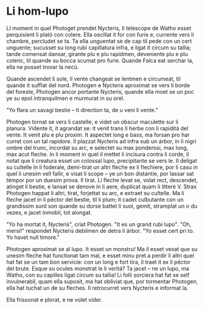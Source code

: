 # Li hom-lupo

LI moment in quel Photoget prendet Nycteris, li telescope de Watho esset perquisient li plató con colere. Ella oscillat it for con furie e, currente vers li chambre, percludet se ta. Ta ella unguentat se de cap til pede con un cert unguente; sucusset su long rubi capillatura infra, e ligat it circum su tallia; tande comensat dansar, girante plu e plu rapidmen, deveniente plu e plu coleric, til quande su bocca scumat pro furie. Quande Falca eat serchar la, ella ne posset trovar la necú.

Quande ascendet li sole, li vente changeat se lentmen e circumeat, til quande it sufflat del nord. Photogen e Nycteris aproximat se vers li borde del foreste, Photogen ancor portante Nycteris, quande ella moet se un poc ye su epol íntranquilmen e murmurat in su orel.

"Yo flara un savagi bestie – ti direction ta, de u veni li vente."

Photogen tornat se vers li castelle, e videt un obscur maculette sur li planura. Vidente it, it agrandat se: it venit trans li herbe con li rapiditá del vente. It venit plu e plu proxim. It aspectet long e bass, ma forsan pro har curret con un tal rapidore. Il plazzat Nycteris ad infra sub un árbor, in li nigri ombre del trunc, incordat su arc, e selectet su max ponderosi, max long, max acut fleche. In li moment in quel il mettet li incisura contra li corde, il notat que li creatura esset un colossal lupo, precipitante se vers le. Il deligat su cultelle in li foderale, demí-tirat un altri fleche ex li flechiere, por li casu in quel li unesim vell fallir, e visat li scope – ye un bon distantie, por lassar sat témpor por un duesim prova. Il tirat. Li fleche levat se, volat rect, descendet, atinget li bestie, e lansat se denove in li aere, duplicat quam li líttere V. Strax Photogen happat li altri, tirat, forjettat su arc, e extraet su cultelle. Ma li fleche jacet in li péctor del bestie, til li plum; it cadet culbutante con un grandissim surd son quande su dorse battet li suol, gemit, stramplat un o du vezes, e jacet ínmobil, tot alongat.

"Yo ha mortat it, Nycteris", criat Photogen. "It es un grand rubi lupo". "Oh, mersí!" respondet Nycteris debilmen de detra li árbor. "Yo esset cert pri to. Yo havet null timore."

Photogen aproximat se al lupo. It esset un monstru! Ma il esset vexat que su unesim fleche hat functionat tam mal, e esset minu pret a perdir li altri quel hat fat se un tam bon servicie: con un long e fort tira, il traet it ex li péctor del brute. Esque su ocules monstrat le li veritá? Ta jacet – ne un lupo, ma Watho, con su capilles ligat circum su tallia! Li folli sorciera hat fat se self ínvulnerabil, quam ella suposit, ma hat obliviat que, por tormentar Photogen, ella hat tuchat un de su fleches. Il retrocurret vers Nycteris e informat la.

Ella frissonat e plorat, e ne volet vider.